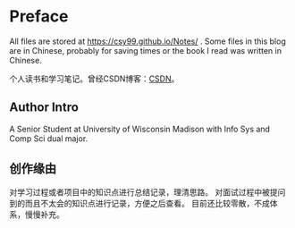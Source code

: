 # Preface
All files are stored at https://csy99.github.io/Notes/ . Some files in this blog are in Chinese, probably for saving times or the book I read was written in Chinese. 

个人读书和学习笔记。曾经CSDN博客：[CSDN](https://blog.csdn.net/qq_40136685)。

## Author Intro
A Senior Student at University of Wisconsin Madison with Info Sys and Comp Sci dual major. 

## 创作缘由
对学习过程或者项目中的知识点进行总结记录，理清思路。
对面试过程中被提问到的而且不太会的知识点进行记录，方便之后查看。 
目前还比较零散，不成体系，慢慢补充。  